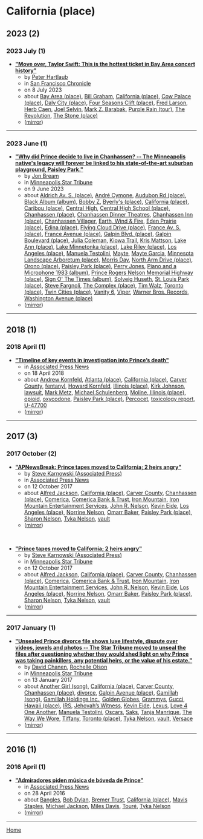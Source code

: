 # California (place)

## 2023 (2)

### 2023 July (1)

 - [**"Move over, Taylor Swift: This is the hottest ticket in Bay Area concert history"**](https://www.sfchronicle.com/oursf/article/prince-bay-area-show-18189287.php)
    - by [Peter Hartlaub](../../../authors/peter-hartlaub/index.md)
    - in [San Francisco Chronicle](../../../publications/san-francisco-chronicle/index.md)
    - on 8 July 2023
    - about [Bay Area (place)](../../../topics/place/bay-area/index.md), [Bill Graham](../../../topics/bill-graham/index.md), [California (place)](../../../topics/place/california/index.md), [Cow Palace (place)](../../../topics/place/cow-palace/index.md), [Daly City (place)](../../../topics/place/daly-city/index.md), [Four Seasons Clift (place)](../../../topics/place/four-seasons-clift/index.md), [Fred Larson](../../../topics/fred-larson/index.md), [Herb Caen](../../../topics/herb-caen/index.md), [Joel Selvin](../../../topics/joel-selvin/index.md), [Mark Z. Barabak](../../../topics/mark-z-barabak/index.md), [Purple Rain (tour)](../../../topics/tour/purple-rain/index.md), [The Revolution](../../../topics/the-revolution/index.md), [The Stone (place)](../../../topics/place/the-stone/index.md)
    - ([mirror](https://web.archive.org/web/*/https://www.sfchronicle.com/oursf/article/prince-bay-area-show-18189287.php))

----

### 2023 June (1)

 - [**"Why did Prince decide to live in Chanhassen? -- The Minneapolis native's legacy will forever be linked to his state-of-the-art suburban playground, Paisley Park."**](https://www.startribune.com/prince-minneapolis-chanhassen-paisley-park-andre-cymone-morris-day-bobby-z/600281369/)
    - by [Jon Bream](../../../authors/jon-bream/index.md)
    - in [Minneapolis Star Tribune](../../../publications/minneapolis-star-tribune/index.md)
    - on 9 June 2023
    - about [Aldrich Av. S. (place)](../../../topics/place/aldrich-av-s/index.md), [André Cymone](../../../topics/andr-cymone/index.md), [Audubon Rd (place)](../../../topics/place/audubon-rd/index.md), [Black Album (album)](../../../topics/album/black-album/index.md), [Bobby Z](../../../topics/bobby-z/index.md), [Byerly's (place)](../../../topics/place/byerly-s/index.md), [California (place)](../../../topics/place/california/index.md), [Caribou (place)](../../../topics/place/caribou/index.md), [Central High](../../../topics/central-high/index.md), [Central High School (place)](../../../topics/place/central-high-school/index.md), [Chanhassen (place)](../../../topics/place/chanhassen/index.md), [Chanhassen Dinner Theatres](../../../topics/chanhassen-dinner-theatres/index.md), [Chanhassen Inn (place)](../../../topics/place/chanhassen-inn/index.md), [Chanhassen Villager](../../../topics/chanhassen-villager/index.md), [Earth, Wind & Fire](../../../topics/earth-wind-fire/index.md), [Eden Prairie (place)](../../../topics/place/eden-prairie/index.md), [Edina (place)](../../../topics/place/edina/index.md), [Flying Cloud Drive (place)](../../../topics/place/flying-cloud-drive/index.md), [France Av. S. (place)](../../../topics/place/france-av-s/index.md), [France Avenue (place)](../../../topics/place/france-avenue/index.md), [Galpin Blvd. (place)](../../../topics/place/galpin-blvd/index.md), [Galpin Boulevard (place)](../../../topics/place/galpin-boulevard/index.md), [Julia Coleman](../../../topics/julia-coleman/index.md), [Kiowa Trail](../../../topics/kiowa-trail/index.md), [Kris Mattson](../../../topics/kris-mattson/index.md), [Lake Ann (place)](../../../topics/place/lake-ann/index.md), [Lake Minnetonka (place)](../../../topics/place/lake-minnetonka/index.md), [Lake Riley (place)](../../../topics/place/lake-riley/index.md), [Los Angeles (place)](../../../topics/place/los-angeles/index.md), [Manuela Testolini](../../../topics/manuela-testolini/index.md), [Mayte](../../../topics/mayte/index.md), [Mayte Garcia](../../../topics/mayte-garcia/index.md), [Minnesota Landscape Arboretum (place)](../../../topics/place/minnesota-landscape-arboretum/index.md), [Morris Day](../../../topics/morris-day/index.md), [North Arm Drive (place)](../../../topics/place/north-arm-drive/index.md), [Orono (place)](../../../topics/place/orono/index.md), [Paisley Park (place)](../../../topics/place/paisley-park/index.md), [Perry Jones](../../../topics/perry-jones/index.md), [Piano and a Microphone 1983 (album)](../../../topics/album/piano-and-a-microphone-1983/index.md), [Prince Rogers Nelson Memorial Highway (place)](../../../topics/place/prince-rogers-nelson-memorial-highway/index.md), [Sign O' The Times (album)](../../../topics/album/sign-o-the-times/index.md), [Solveig Huseth](../../../topics/solveig-huseth/index.md), [St. Louis Park (place)](../../../topics/place/st-louis-park/index.md), [Steve Fargnoli](../../../topics/steve-fargnoli/index.md), [The Complex (place)](../../../topics/place/the-complex/index.md), [Tim Walz](../../../topics/tim-walz/index.md), [Toronto (place)](../../../topics/place/toronto/index.md), [Twin Cities (place)](../../../topics/place/twin-cities/index.md), [Vanity 6](../../../topics/vanity-6/index.md), [Viper](../../../topics/viper/index.md), [Warner Bros. Records](../../../topics/warner-bros-records/index.md), [Washington Avenue (place)](../../../topics/place/washington-avenue/index.md)
    - ([mirror](https://web.archive.org/web/*/https://www.startribune.com/prince-minneapolis-chanhassen-paisley-park-andre-cymone-morris-day-bobby-z/600281369/))

----

## 2018 (1)

### 2018 April (1)

 - [**"Timeline of key events in investigation into Prince’s death"**](https://apnews.com/article/c6322559d0574b51a99f43da1d26f8d0)
    - in [Associated Press News](../../../publications/associated-press-news/index.md)
    - on 18 April 2018
    - about [Andrew Kornfeld](../../../topics/andrew-kornfeld/index.md), [Atlanta (place)](../../../topics/place/atlanta/index.md), [California (place)](../../../topics/place/california/index.md), [Carver County](../../../topics/carver-county/index.md), [fentanyl](../../../topics/fentanyl/index.md), [Howard Kornfeld](../../../topics/howard-kornfeld/index.md), [Illinois (place)](../../../topics/place/illinois/index.md), [Kirk Johnson](../../../topics/kirk-johnson/index.md), [lawsuit](../../../topics/lawsuit/index.md), [Mark Metz](../../../topics/mark-metz/index.md), [Michael Schulenberg](../../../topics/michael-schulenberg/index.md), [Moline, Illinois (place)](../../../topics/place/moline-illinois/index.md), [opioid](../../../topics/opioid/index.md), [oxycodone](../../../topics/oxycodone/index.md), [Paisley Park (place)](../../../topics/place/paisley-park/index.md), [Percocet](../../../topics/percocet/index.md), [toxicology report](../../../topics/toxicology-report/index.md), [U-47700](../../../topics/u-47700/index.md)
    - ([mirror](https://web.archive.org/web/*/https://apnews.com/article/c6322559d0574b51a99f43da1d26f8d0))

----

## 2017 (3)

### 2017 October (2)

 - [**"APNewsBreak: Prince tapes moved to California; 2 heirs angry"**](https://apnews.com/7fc066b10aa546e2977a0a85fc8ecb3b)
    - by [Steve Karnowski (Associated Press)](../../../authors/associated-press/steve-karnowski/index.md)
    - in [Associated Press News](../../../publications/associated-press-news/index.md)
    - on 12 October 2017
    - about [Alfred Jackson](../../../topics/alfred-jackson/index.md), [California (place)](../../../topics/place/california/index.md), [Carver County](../../../topics/carver-county/index.md), [Chanhassen (place)](../../../topics/place/chanhassen/index.md), [Comerica](../../../topics/comerica/index.md), [Comerica Bank & Trust](../../../topics/comerica-bank-trust/index.md), [Iron Mountain](../../../topics/iron-mountain/index.md), [Iron Mountain Entertainment Services](../../../topics/iron-mountain-entertainment-services/index.md), [John R. Nelson](../../../topics/john-r-nelson/index.md), [Kevin Eide](../../../topics/kevin-eide/index.md), [Los Angeles (place)](../../../topics/place/los-angeles/index.md), [Norrine Nelson](../../../topics/norrine-nelson/index.md), [Omarr Baker](../../../topics/omarr-baker/index.md), [Paisley Park (place)](../../../topics/place/paisley-park/index.md), [Sharon Nelson](../../../topics/sharon-nelson/index.md), [Tyka Nelson](../../../topics/tyka-nelson/index.md), [vault](../../../topics/vault/index.md)
    - ([mirror](https://web.archive.org/web/*/https://apnews.com/7fc066b10aa546e2977a0a85fc8ecb3b))

<br />

 - [**"Prince tapes moved to California; 2 heirs angry"**](https://www.startribune.com/apnewsbreak-prince-tapes-moved-to-california-heirs-miffed/450496873/)
    - by [Steve Karnowski (Associated Press)](../../../authors/associated-press/steve-karnowski/index.md)
    - in [Minneapolis Star Tribune](../../../publications/minneapolis-star-tribune/index.md)
    - on 12 October 2017
    - about [Alfred Jackson](../../../topics/alfred-jackson/index.md), [California (place)](../../../topics/place/california/index.md), [Carver County](../../../topics/carver-county/index.md), [Chanhassen (place)](../../../topics/place/chanhassen/index.md), [Comerica](../../../topics/comerica/index.md), [Comerica Bank & Trust](../../../topics/comerica-bank-trust/index.md), [Iron Mountain](../../../topics/iron-mountain/index.md), [Iron Mountain Entertainment Services](../../../topics/iron-mountain-entertainment-services/index.md), [John R. Nelson](../../../topics/john-r-nelson/index.md), [Kevin Eide](../../../topics/kevin-eide/index.md), [Los Angeles (place)](../../../topics/place/los-angeles/index.md), [Norrine Nelson](../../../topics/norrine-nelson/index.md), [Omarr Baker](../../../topics/omarr-baker/index.md), [Paisley Park (place)](../../../topics/place/paisley-park/index.md), [Sharon Nelson](../../../topics/sharon-nelson/index.md), [Tyka Nelson](../../../topics/tyka-nelson/index.md), [vault](../../../topics/vault/index.md)
    - ([mirror](https://web.archive.org/web/*/https://www.startribune.com/apnewsbreak-prince-tapes-moved-to-california-heirs-miffed/450496873/))

----

### 2017 January (1)

 - [**"Unsealed Prince divorce file shows luxe lifestyle, dispute over videos, jewels and photos -- The Star Tribune moved to unseal the files after questioning whether they would shed light on why Prince was taking painkillers, any potential heirs, or the value of his estate."**](https://www.startribune.com/unsealed-prince-divorce-file-shows-luxe-lifestyle-dispute-over-videos-jewels-and-photos/410652845/)
    - by [David Chanen](../../../authors/david-chanen/index.md), [Rochelle Olson](../../../authors/rochelle-olson/index.md)
    - in [Minneapolis Star Tribune](../../../publications/minneapolis-star-tribune/index.md)
    - on 13 January 2017
    - about [Another Girl (song)](../../../topics/song/another-girl/index.md), [California (place)](../../../topics/place/california/index.md), [Carver County](../../../topics/carver-county/index.md), [Chanhassen (place)](../../../topics/place/chanhassen/index.md), [divorce](../../../topics/divorce/index.md), [Galpin Avenue (place)](../../../topics/place/galpin-avenue/index.md), [Gamillah (song)](../../../topics/song/gamillah/index.md), [Gamillah Holdings Inc.](../../../topics/gamillah-holdings-inc/index.md), [Golden Globes](../../../topics/golden-globes/index.md), [Grammys](../../../topics/grammys/index.md), [Gucci](../../../topics/gucci/index.md), [Hawaii (place)](../../../topics/place/hawaii/index.md), [IRS](../../../topics/irs/index.md), [Jehovah’s Witness](../../../topics/jehovah-s-witness/index.md), [Kevin Eide](../../../topics/kevin-eide/index.md), [Lexus](../../../topics/lexus/index.md), [Love 4 One Another](../../../topics/love-4-one-another/index.md), [Manuela Testolini](../../../topics/manuela-testolini/index.md), [Oscars](../../../topics/oscars/index.md), [Saks](../../../topics/saks/index.md), [Tanja Manrique](../../../topics/tanja-manrique/index.md), [The Way We Wore](../../../topics/the-way-we-wore/index.md), [Tiffany](../../../topics/tiffany/index.md), [Toronto (place)](../../../topics/place/toronto/index.md), [Tyka Nelson](../../../topics/tyka-nelson/index.md), [vault](../../../topics/vault/index.md), [Versace](../../../topics/versace/index.md)
    - ([mirror](https://web.archive.org/web/*/https://www.startribune.com/unsealed-prince-divorce-file-shows-luxe-lifestyle-dispute-over-videos-jewels-and-photos/410652845/))

----

## 2016 (1)

### 2016 April (1)

 - [**"Admiradores piden música de bóveda de Prince"**](https://apnews.com/article/2fd8bfebd0284a1b893a84abbc165d03)
    - in [Associated Press News](../../../publications/associated-press-news/index.md)
    - on 28 April 2016
    - about [Bangles](../../../topics/bangles/index.md), [Bob Dylan](../../../topics/bob-dylan/index.md), [Bremer Trust](../../../topics/bremer-trust/index.md), [California (place)](../../../topics/place/california/index.md), [Mavis Staples](../../../topics/mavis-staples/index.md), [Michael Jackson](../../../topics/michael-jackson/index.md), [Miles Davis](../../../topics/miles-davis/index.md), [Touré](../../../topics/tour/index.md), [Tyka Nelson](../../../topics/tyka-nelson/index.md)
    - ([mirror](https://web.archive.org/web/*/https://apnews.com/article/2fd8bfebd0284a1b893a84abbc165d03))

----

[Home](../index.md)
